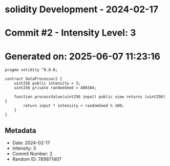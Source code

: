 ﻿# solidity Development - 2024-02-17
# Commit #2 - Intensity Level: 3
# Generated on: 2025-06-07 11:23:16
```solidity
pragma solidity ^0.8.0;

contract DataProcessor2 {
    uint256 public intensity = 3;
    uint256 private randomSeed = 480384;

    function processValue(uint256 input) public view returns (uint256) {
        return input * intensity + randomSeed % 100;
    }
}
```
## Metadata
- Date: 2024-02-17
- Intensity: 3
- Commit Number: 2
- Random ID: 789871407
